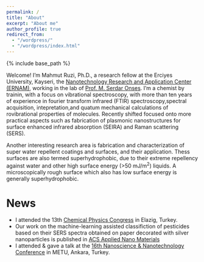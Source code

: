 ```yaml
---
permalink: /
title: "About"
excerpt: "About me"
author_profile: true
redirect_from: 
  - "/wordpress/"
  - "/wordpress/index.html"
---
```


{% include base_path %}

Welcome! I’m Mahmut Ruzi, Ph.D., a research fellow at the Erciyes University, Kayseri, the [Nanotechnology Research and Application Center (ERNAM)](https://ernam.erciyes.edu.tr), working in the lab of [Prof. M. Serdar Onses](http://www.onseslab.com). I’m a chemist by trainin, with a focus on vibrational spectroscopy, with more than ten years of experience in fourier transform infrared (FTIR) spectroscopy,spectral acquisition, intepretation,and quatum mechanical calculations of rovibrational properties of molecules. Recently shifted focused onto more practical aspects such as fabrication of plasmonic nanostructures for surface enhanced infrared absorption (SEIRA) and Raman scattering (SERS). 

Another interesting research area is fabrication and characterization of super water repellent coatings and surfaces, and their application. Thess surfaces are also termed superhydrophobic, due to their extreme repellency against water and other high surface energy (>50 mJ/m<sup>2</sup>) liquids. A microscopically rough surface which also has low surface energy is generally superhydrophobic. 

# News
-  I attended the 13th [Chemical Physics Congress](https://lnkd.in/deWeuSTg) in Elazig, Turkey. 
-  Our work on the machine-learning assisted classifiction of pesticides based on their SERS spectra obtained on paper decorated with silver nanoparticles   is published in [ACS Applied Nano Materials](https://doi.org/10.1021/acsanm.2c02897)
-  I attended & gave a talk at the [16th Nanoscience & Nanotechnology Conference](https://nanotr.org/en/) in METU, Ankara, Turkey. 

